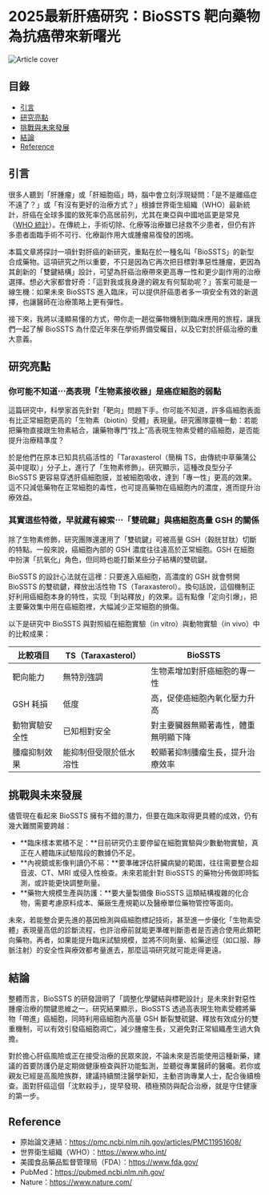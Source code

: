 # 2025最新肝癌研究：BioSSTS 靶向藥物為抗癌帶來新曙光
![Article cover](https://i.imgur.com/mcVuife.png)

## 目錄

* [引言](#introduction)
* [研究亮點](#highlights)
* [挑戰與未來發展](#future-work)
* [結論](#conclusion)
* [Reference](#reference)

## 引言
<a id="introduction"></a>

很多人聽到「肝腫瘤」或「肝細胞癌」時，腦中會立刻浮現疑問：「是不是離癌症不遠了？」或「有沒有更好的治療方式？」根據世界衛生組織（WHO）最新統計，肝癌在全球多國的致死率仍高居前列，尤其在東亞與中國地區更是常見（[WHO 統計](https://www.who.int/)）。在傳統上，手術切除、化療等治療雖已拯救不少患者，但仍有許多患者面臨手術不可行、化療副作用大或腫瘤易復發的困境。

本篇文章將探討一項針對肝癌的新研究，重點在於一種名叫「BioSSTS」的新型合成藥物。這項研究之所以重要，不只是因為它再次把目標對準惡性腫瘤，更因為其創新的「雙鍵結構」設計，可望為肝癌治療帶來更高專一性和更少副作用的治療選擇。想必大家都會好奇：「這對我或我身邊的親友有何幫助呢？」答案可能是一線生機：如果未來 BioSSTS 進入臨床，可以提供肝癌患者多一項安全有效的新選擇，也讓醫師在治療策略上更有彈性。

接下來，我將以淺顯易懂的方式，帶你走一趟從藥物機制到臨床應用的旅程，讓我們一起了解 BioSSTS 為什麼近年來在學術界備受矚目，以及它對於肝癌治療的重大意義。

## 研究亮點
<a id="highlights"></a>

### 你可能不知道⋯高表現「生物素接收器」是癌症細胞的弱點

這篇研究中，科學家首先針對「靶向」問題下手。你可能不知道，許多癌細胞表面有比正常細胞更高的「生物素（biotin）受體」表現量。研究團隊靈機一動：若能把藥物直接跟生物素結合，讓藥物專門“找上”高表現生物素受體的癌細胞，是否能提升治療精準度？

於是他們在原本已知具抗癌活性的「Taraxasterol（簡稱 TS，由傳統中草藥蒲公英中提取）」分子上，進行了「生物素修飾」。研究顯示，這種改良型分子 BioSSTS 更容易穿透肝癌細胞膜，並被細胞吸收，達到「專一性」更高的效果。這不只減低藥物在正常細胞的毒性，也可提高藥物在癌細胞內的濃度，進而提升治療效益。

### 其實這些特徵，早就藏有線索⋯「雙硫鍵」與癌細胞高量 GSH 的關係

除了生物素修飾，研究團隊還運用了「雙硫鍵」可被高量 GSH（穀胱甘肽）切斷的特點。一般來說，癌細胞內部的 GSH 濃度往往遠高於正常細胞。GSH 在細胞中扮演「抗氧化」角色，但同時也能打斷某些分子結構的雙硫鍵。

BioSSTS 的設計心法就在這裡：只要進入癌細胞，高濃度的 GSH 就會劈開 BioSSTS 的雙硫鍵，釋放出活性物 TS（Taraxasterol）。換句話說，這個機制正好利用癌細胞本身的特性，实现「到站釋放」的效果。這有點像「定向引爆」，把主要藥效集中用在癌細胞裡，大幅減少正常細胞的損傷。

以下是研究中 BioSSTS 與對照組在細胞實驗（in vitro）與動物實驗（in vivo）中的比較成果：

| 比較項目    | TS（Taraxasterol） | BioSSTS            |
| ------- | ---------------- | ------------------ |
| 靶向能力    | 無特別強調            | 生物素增加對肝癌細胞的專一性     |
| GSH 耗損  | 低度               | 高，促使癌細胞內氧化壓力升高     |
| 動物實驗安全性 | 已知相對安全           | 對主要臟器無顯著毒性，體重無明顯下降 |
| 腫瘤抑制效果  | 能抑制但受限於低水溶性      | 較顯著抑制腫瘤生長，提升治療效率   |

## 挑戰與未來發展
<a id="future-work"></a>

儘管現在看起來 BioSSTS 擁有不錯的潛力，但要在臨床取得更具體的成效，仍有幾大難關需要跨越：

* **臨床樣本累積不足：**目前研究仍主要停留在細胞實驗與少數動物實驗，真正在人體臨床試驗階段的數據仍不足。
* **內視鏡或影像判讀仍不易：**要準確評估肝臟病變的範圍，往往需要整合超音波、CT、MRI 或侵入性檢查。未來若能針對 BioSSTS 的藥物分佈做即時監測，或許能更快調整劑量。
* **藥物大規模生產與防護：**要大量製備像 BioSSTS 這類結構複雜的化合物，需要考慮原料成本、藥廠生產規範以及醫療單位藥物管控等面向。

未來，若能整合更先進的基因檢測與癌細胞標記技術，甚至進一步優化「生物素受體」表現量高低的診斷流程，也許治療前就能更準確判斷患者是否適合使用此類靶向藥物。再者，如果能提升臨床試驗規模，並將不同劑量、給藥途徑（如口服、靜脈注射）的安全性與療效都考量進去，那麼這項研究就可能走得更遠。

## 結論
<a id="conclusion"></a>

整體而言，BioSSTS 的研發證明了「調整化學鍵結與標靶設計」是未來針對惡性腫瘤治療的關鍵思維之一。研究結果顯示，BioSSTS 透過高表現生物素受體將藥物「帶進」癌細胞，同時利用癌細胞內高量 GSH 斷裂雙硫鍵、釋放有效成分的雙重機制，可以有效引發癌細胞凋亡，減少腫瘤生長，又避免對正常組織產生過大負擔。

對於擔心肝癌風險或正在接受治療的民眾來說，不論未來是否能使用這種新藥，建議的首要防護仍是定期做健康檢查與肝功能監測，並聽從專業醫師的醫囑。若你或親友已經是高風險族群，建議持續關注醫學新知，主動咨詢專業人士，配合後續檢查。面對肝癌這個「沈默殺手」，提早發現、積極預防與配合治療，就是守住健康的第一步。

## Reference
<a id="reference"></a>

* 原始論文連結：<https://pmc.ncbi.nlm.nih.gov/articles/PMC11951608/>
* 世界衛生組織（WHO）：<https://www.who.int/>
* 美國食品藥品監督管理局（FDA）：<https://www.fda.gov/>
* PubMed：<https://pubmed.ncbi.nlm.nih.gov/>
* Nature：<https://www.nature.com/>